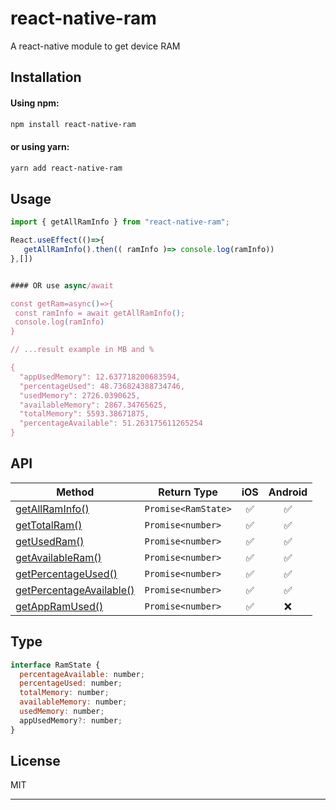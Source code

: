 # react-native-ram
A react-native module to get device RAM
## Installation
#### Using npm:
```sh
npm install react-native-ram
```
#### or using yarn:

```sh
yarn add react-native-ram
```

## Usage
```js
import { getAllRamInfo } from "react-native-ram";

React.useEffect(()=>{
   getAllRamInfo().then(( ramInfo )=> console.log(ramInfo))
},[])


#### OR use async/await

const getRam=async()=>{
 const ramInfo = await getAllRamInfo();
 console.log(ramInfo)
}

// ...result example in MB and %

{
  "appUsedMemory": 12.637718200683594,
  "percentageUsed": 48.736824388734746,
  "usedMemory": 2726.0390625,
  "availableMemory": 2867.34765625,
  "totalMemory": 5593.38671875,
  "percentageAvailable": 51.263175611265254
}

```

## API

| Method                                                | Return Type         |  iOS | Android |
| ------------------------------------------------------| ------------------- | :--: | :-----: |
| [getAllRamInfo()](#getallraminfo)                     | `Promise<RamState>` |  ✅  |   ✅    |
| [getTotalRam()](#gettotalram)                         | `Promise<number>`   |  ✅  |   ✅    |
| [getUsedRam()](#getusedram)                           | `Promise<number>`   |  ✅  |   ✅    |
| [getAvailableRam()](#getavailableram)                 | `Promise<number>`   |  ✅  |   ✅    |
| [getPercentageUsed()](#getpercentageused)             | `Promise<number>`   |  ✅  |   ✅    |
| [getPercentageAvailable()](#getpercentageavailable)   | `Promise<number>`   |  ✅  |   ✅    |
| [getAppRamUsed()](#getappramused)                     | `Promise<number>`   |  ✅  |   ❌    |


## Type
```js
interface RamState {
  percentageAvailable: number;
  percentageUsed: number;
  totalMemory: number;
  availableMemory: number;
  usedMemory: number;
  appUsedMemory?: number;
}
```


## License

MIT

---

